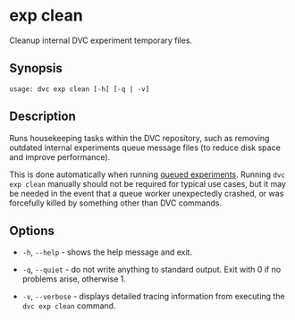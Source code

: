 # exp clean

Cleanup internal DVC experiment temporary files.

## Synopsis

```usage
usage: dvc exp clean [-h] [-q | -v]
```

## Description

Runs housekeeping tasks within the DVC repository, such as removing outdated
internal experiments queue message files (to reduce disk space and improve
performance).

This is done automatically when running [queued experiments]. Running
`dvc exp clean` manually should not be required for typical use cases, but it
may be needed in the event that a queue worker unexpectedly crashed, or was
forcefully killed by something other than DVC commands.

[queued experiments]:
  /doc/user-guide/experiment-management/running-experiments#the-experiments-queue

## Options

- `-h`, `--help` - shows the help message and exit.

- `-q`, `--quiet` - do not write anything to standard output. Exit with 0 if no
  problems arise, otherwise 1.

- `-v`, `--verbose` - displays detailed tracing information from executing the
  `dvc exp clean` command.
